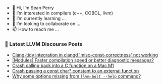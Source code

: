 - 👋 Hi, I’m Sean Perry
- 👀 I’m interested in compilers (c++, COBOL, llvm)
- 🌱 I’m currently learning ...
- 💞️ I’m looking to collaborate on ...
- 📫 How to reach me ...

<!---
s66perry/s66perry is a ✨ special ✨ repository because its `README.md` (this file) appears on your GitHub profile.
You can click the Preview link to take a look at your changes.
--->
### 📕 Latest LLVM Discourse Posts

<!-- DISCOURSE-LLVM:START -->
- [Clang-tidy integration in clangd &#39;misc-const-correctness&#39; not working](https://discourse.llvm.org/t/clang-tidy-integration-in-clangd-misc-const-correctness-not-working/71777#post_2)
- [[Modules] Faster compilation speed or better diagnostic messages?](https://discourse.llvm.org/t/modules-faster-compilation-speed-or-better-diagnostic-messages/71769?page=2#post_21)
- [Crash calling back into a C function on a Mac M1](https://discourse.llvm.org/t/crash-calling-back-into-a-c-function-on-a-mac-m1/71784#post_3)
- [Crash passing a const char* constant to an external function](https://discourse.llvm.org/t/crash-passing-a-const-char-constant-to-an-external-function/71802#post_1)
- [Why some options missing from `llvm-bolt --help` command?](https://discourse.llvm.org/t/why-some-options-missing-from-llvm-bolt-help-command/71800#post_1)
<!-- DISCOURSE-LLVM:END -->
